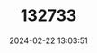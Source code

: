 ---
title: "132733"
category: "Cephalopholis panamensis"
draft: false
date: 2024-02-22 13:03:51
languages:
  English: ["Panama Graysby", "Pacific Graysby"]
  Spanish; Castilian: ["Bacalao", "Cabrilla Enjambre", "Enjambre"]
  French: ["Cone Bane"]
---